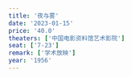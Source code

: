 ```yaml
---
title: '夜与雾'
date: '2023-01-15'
price: '40.0'
theaters: ['中国电影资料馆艺术影院']
seat: ['7-23']
remark: ['学术放映']
year: '1956'
---
```

